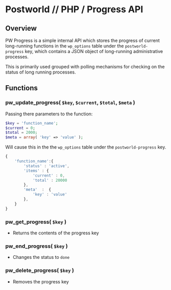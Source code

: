 # Postworld // PHP / Progress API

## Overview
PW Progress is a simple internal API which stores the progress of current long-running functions in the `wp_options` table under the `postworld-progress` key, which contains a JSON object of long-running administrative processes.

This is primarily used grouped with polling mechanisms for checking on the status of long running processes.

## Functions

### pw_update_progress( `$key`, `$current`, `$total`, `$meta` )

Passing there parameters to the function:
```php
$key = 'function_name';
$current = 0;
$total = 2000;
$meta = array( 'key' => 'value' );
```

Will cause this in the the `wp_options` table under the `postworld-progress` key.

```javascript
{
    'function_name':{
        'status' : 'active',
        'items' : {
            'current' : 0,
            'total' : 20000
        },
        'meta'  :  {
            'key' : 'value'
        },
    }
}
```

### pw_get_progress( `$key` )
- Returns the contents of the progress key

### pw_end_progress( `$key` )
- Changes the status to `done`

### pw_delete_progress( `$key` )
- Removes the progress key


